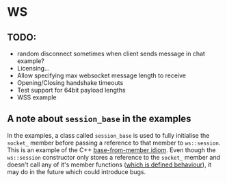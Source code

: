 # WS

## TODO:

- random disconnect sometimes when client sends message in chat example?
- Licensing...
- Allow specifying max websocket message length to receive
- Opening/Closing handshake timeouts
- Test support for 64bit payload lengths
- WSS example

## A note about `session_base` in the examples

In the examples, a class called `session_base` is used to fully initialise the `socket_` member before passing a reference to that member to `ws::session`. This is an example of the C++ [base-from-member idiom](https://en.wikibooks.org/wiki/More_C%2B%2B_Idioms/Base-from-Member). Even though the `ws::session` constructor only stores a reference to the `socket_` member and doesn't call any of it's member functions ([which is defined behaviour](http://stackoverflow.com/questions/34477383/passing-a-reference-to-an-uninitialised-object-to-a-super-class-constructor-and/34492547#34492547)), it may do in the future which could introduce bugs.
